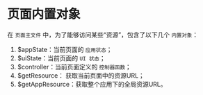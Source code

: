 # 页面内置对象

在 ```页面主文件``` 中，为了能够访问某些“资源”，包含了以下几个 ```内置对象```：

1. $appState：当前页面的 ```应用状态```；
2. $uiState：当前页面的 ```UI 状态```；
3. $controller：当前页面定义的 ```控制器函数```；
4. $getResource： 获取当前页面中的资源URL；
5. $getAppResource：获取整个应用下的全局资源URL。

